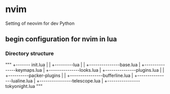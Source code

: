 # nvim
Setting of neovim for dev Python


## begin configuration for nvim in lua

### Directory structure

"""
+------- init.lua
|
|
+---------lua
|
|
+---------------base.lua
|
+---------------keymaps.lua
|
+---------------looks.lua
|
+---------------plugins.lua
|
|
+----------packer-plugins
|
|
+----------------bufferline.lua
|
+----------------lualine.lua
|
+----------------telescope.lua
|
+----------------tokyonight.lua
"""
